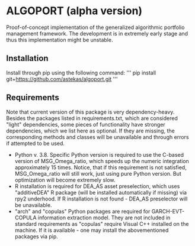# ALGOPORT (alpha version)
Proof-of-concept implementation of the generalized algorithmic portfolio management framework. The development is in extremely early stage and thus this implementation might be unstable. 

## Installation
Install through pip using the following command:
'''
pip install git+https://github.com/astekas/algoport.git
'''

## Requirements 
Note that current version of this package is very dependency-heavy. 
Besides the packages listed in requirements.txt, which are considered "light" dependencies, 
some pieces of functionality have stronger dependencies, which we list here as optional. If they are missing, the corresponding methods and classes will be unavailable and through errors if attempted to be used.
- Python v. 3.8. Specific Python version is required to use the C-based version of MSG_Omega_ratio, which speeds up the numeric integration approximately 15 times. Notice, that if this requirement is not satisfied, MSG_Omega_ratio will still work, just using pure Python version. But optimization will become extremely slow. 
- R installation is required for DEA_AS asset preselection, which uses "additiveDEA" R package (will be installed automatically if missing) via rpy2 underhood. If R installation is not found - DEA_AS preselector will be unavailable. 
- "arch" and "copulas" Python packages are required for GARCH-EVT-COPULA information extraction model. They are not included in standard requirements as "copulas" require Visual C++ installed on the machine. If it is available - one may install the abovementioned packages via pip. 

